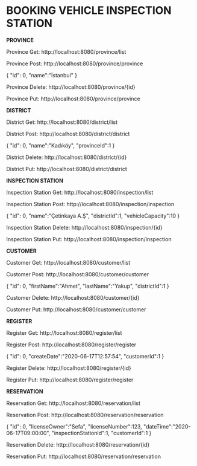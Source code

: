 # BOOKING VEHICLE INSPECTION STATION
**PROVINCE**

Province Get: http://localhost:8080/province/list

Province Post: http://localhost:8080/province/province

{
  "id": 0,
  "name":"İstanbul"
}

Province Delete: http://localhost:8080/province/{id}

Province Put: http://localhost:8080/province/province

**DISTRICT**

District Get: http://localhost:8080/district/list

District Post: http://localhost:8080/district/district

{
  "id": 0,
  "name":"Kadıköy",
  "provinceId":1
}

District Delete: http://localhost:8080/district/{id}

District Put: http://localhost:8080/district/district

**INSPECTION STATION**

Inspection Station Get: http://localhost:8080/inspection/list

Inspection Station Post: http://localhost:8080/inspection/inspection

{
  "id": 0,
  "name":"Çetinkaya A.Ş",
  "districtId":1,
  "vehicleCapacity":10
}

Inspection Station Delete: http://localhost:8080/inspection/{id}

Inspection Station Put: http://localhost:8080/inspection/inspection

**CUSTOMER**

Customer Get: http://localhost:8080/customer/list

Customer Post: http://localhost:8080/customer/customer

{
  "id": 0,
  "firstName":"Ahmet",
  "lastName":"Yakup",
  "districtId":1
}

Customer Delete: http://localhost:8080/customer/{id}

Customer Put: http://localhost:8080/customer/customer

**REGISTER**

Register Get: http://localhost:8080/register/list

Register Post: http://localhost:8080/register/register

{
  "id": 0,
  "createDate":"2020-06-17T12:57:54",
  "customerId":1
}

Register Delete: http://localhost:8080/register/{id}

Register Put: http://localhost:8080/register/register

**RESERVATION**

Reservation Get: http://localhost:8080/reservation/list

Reservation Post: http://localhost:8080/reservation/reservation

{
  "id": 0,
  "licenseOwner":"Sefa",
  "licenseNumber":123,
  "dateTime":"2020-06-17T09:00:00",
  "inspectionStationId":1,
  "customerId":1
}

Reservation Delete: http://localhost:8080/reservation/{id}

Reservation Put: http://localhost:8080/reservation/reservation
